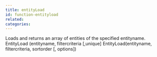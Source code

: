```yaml
---
title: entityLoad
id: function-entityload
related:
categories:
---
```


Loads and returns an array of entities of the specified entityname.
EntityLoad (entityname, filtercriteria [,unique]
EntityLoad(entityname, filtercriteria, sortorder [, options])